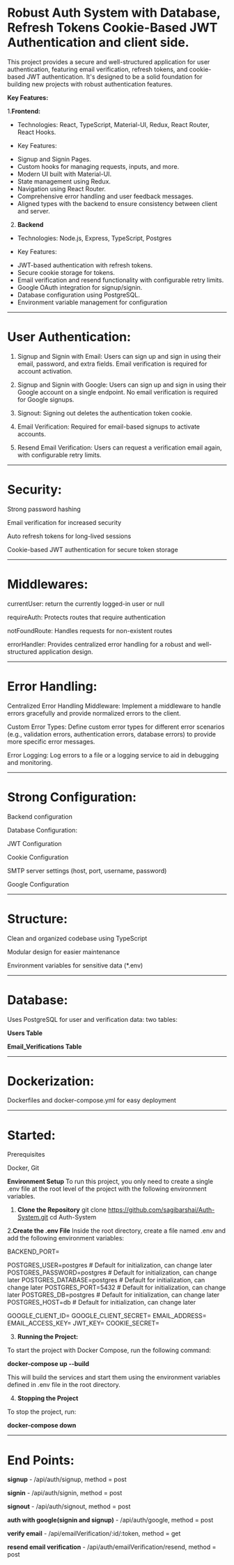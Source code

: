 # Robust Auth System with Database, Refresh Tokens Cookie-Based JWT Authentication and client side.

This project provides a secure and well-structured application for user authentication, featuring email verification, refresh tokens, and cookie-based JWT authentication. It's designed to be a solid foundation for building new projects with robust authentication features.


**Key Features:**

1.**Frontend:**

- Technologies: React, TypeScript, Material-UI, Redux, React Router, React Hooks.

- Key Features:
* Signup and Signin Pages.
* Custom hooks for managing requests, inputs, and more.
* Modern UI built with Material-UI.
* State management using Redux.
* Navigation using React Router.
* Comprehensive error handling and user feedback messages.
* Aligned types with the backend to ensure consistency between client and server.


2. **Backend**

- Technologies: Node.js, Express, TypeScript, Postgres

- Key Features:
* JWT-based authentication with refresh tokens.
* Secure cookie storage for tokens.
* Email verification and resend functionality with configurable retry limits.
* Google OAuth integration for signup/signin.
* Database configuration using PostgreSQL.
* Environment variable management for configuration



---

# User Authentication:

1. Signup and Signin with Email: Users can sign up and sign in using their email, password, and extra fields. Email verification is required for account activation.

2. Signup and Signin with Google: Users can sign up and sign in using their Google account on a single endpoint. No email verification is required for Google signups.

3. Signout: Signing out deletes the authentication token cookie.

4. Email Verification: Required for email-based signups to activate accounts.

5. Resend Email Verification: Users can request a verification email again, with configurable retry limits.

---

# Security:

Strong password hashing

Email verification for increased security

Auto refresh tokens for long-lived sessions

Cookie-based JWT authentication for secure token storage

---

# Middlewares:

currentUser: return the currently logged-in user or null

requireAuth: Protects routes that require authentication

notFoundRoute: Handles requests for non-existent routes

errorHandler: Provides centralized error handling for a robust and well-structured application design.

---

# Error Handling:

Centralized Error Handling Middleware: Implement a middleware to handle errors gracefully and provide normalized errors to the client.

Custom Error Types: Define custom error types for different error scenarios (e.g., validation errors, authentication errors, database errors) to provide more specific error messages.

Error Logging: Log errors to a file or a logging service to aid in debugging and monitoring.

---
# Strong Configuration:

Backend configuration

Database Configuration:

JWT Configuration

Cookie Configuration

SMTP server settings (host, port, username, password)

Google Configuration


---

# Structure:

Clean and organized codebase using TypeScript

Modular design for easier maintenance

Environment variables for sensitive data (*.env)

---

# Database:

Uses PostgreSQL for user and verification data:
two tables: 

**Users Table**

**Email_Verifications Table**

---

# Dockerization:

Dockerfiles and docker-compose.yml for easy deployment

---


#  Started:
Prerequisites

Docker, Git

**Environment Setup**
To run this project, you only need to create a single .env file at the root level of the project with the following environment variables.

1. **Clone the Repository**
git clone https://github.com/sagibarshai/Auth-System.git
cd Auth-System

2.**Create the .env File**
Inside the root directory, create a file named .env and add the following environment variables:

BACKEND_PORT=<value>


POSTGRES_USER=postgres  # Default for initialization, can change later
POSTGRES_PASSWORD=postgres  # Default for initialization, can change later
POSTGRES_DATABASE=postgres  # Default for initialization, can change later
POSTGRES_PORT=5432  # Default for initialization, can change later
POSTGRES_DB=postgres  # Default for initialization, can change later
POSTGRES_HOST=db  # Default for initialization, can change later

GOOGLE_CLIENT_ID=<value>
GOOGLE_CLIENT_SECRET=<value>
EMAIL_ADDRESS=<value>
EMAIL_ACCESS_KEY=<value>
JWT_KEY=<value>
COOKIE_SECRET=<value>




3. **Running the Project:**
   
To start the project with Docker Compose, run the following command:

**docker-compose up --build**

This will build the services and start them using the environment variables defined in .env file in the root directory.

4. **Stopping the Project**

To stop the project, run:

**docker-compose down**

---

# End Points:

**signup** - /api/auth/signup, method = post 

**signin** - /api/auth/signin, method = post

**signout** - /api/auth/signout, method = post

**auth with google(signin and signup)** - /api/auth/google, method = post

**verify email** - /api/emailVerification/:id/:token, method = get

**resend email verification** - /api/auth/emailVerification/resend, method = post
